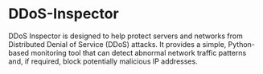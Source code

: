 # DDoS-Inspector
DDoS Inspector is designed to help protect servers and networks from Distributed Denial of Service (DDoS) attacks. It provides a simple, Python-based monitoring tool that can detect abnormal network traffic patterns and, if required, block potentially malicious IP addresses.
